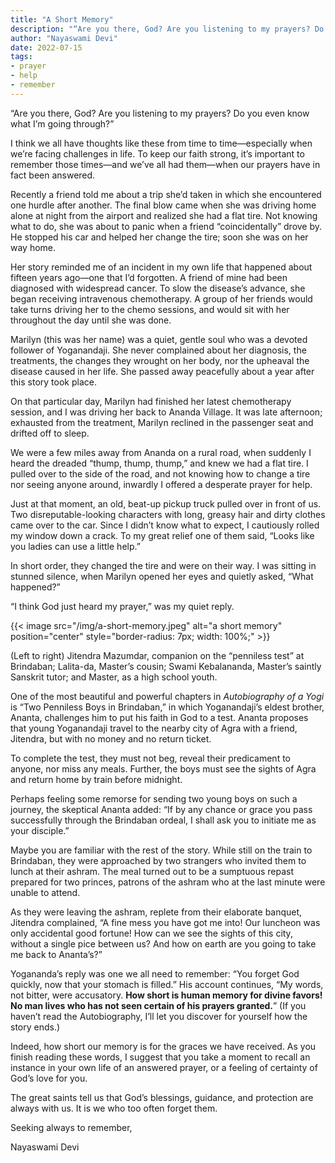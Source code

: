 ```yaml
---
title: "A Short Memory"
description: "“Are you there, God? Are you listening to my prayers? Do you even know what I’m going through?” I think we all have thoughts like these from time to time—especially when we’re facing challenges in life. To keep our faith strong, it’s important to remember those times—and we’ve all had them—when our prayers have in fact been answered."
author: "Nayaswami Devi"
date: 2022-07-15
tags:
- prayer
- help
- remember
---
```


“Are you there, God? Are you listening to my prayers? Do you even know what I’m going through?”

I think we all have thoughts like these from time to time—especially when we’re facing challenges in life. To keep our faith strong, it’s important to remember those times—and we’ve all had them—when our prayers have in fact been answered.

Recently a friend told me about a trip she’d taken in which she encountered one hurdle after another. The final blow came when she was driving home alone at night from the airport and realized she had a flat tire. Not knowing what to do, she was about to panic when a friend “coincidentally” drove by. He stopped his car and helped her change the tire; soon she was on her way home.

Her story reminded me of an incident in my own life that happened about fifteen years ago—one that I’d forgotten. A friend of mine had been diagnosed with widespread cancer. To slow the disease’s advance, she began receiving intravenous chemotherapy. A group of her friends would take turns driving her to the chemo sessions, and would sit with her throughout the day until she was done.

Marilyn (this was her name) was a quiet, gentle soul who was a devoted follower of Yoganandaji. She never complained about her diagnosis, the treatments, the changes they wrought on her body, nor the upheaval the disease caused in her life. She passed away peacefully about a year after this story took place.

On that particular day, Marilyn had finished her latest chemotherapy session, and I was driving her back to Ananda Village. It was late afternoon; exhausted from the treatment, Marilyn reclined in the passenger seat and drifted off to sleep.

We were a few miles away from Ananda on a rural road, when suddenly I heard the dreaded “thump, thump, thump,” and knew we had a flat tire. I pulled over to the side of the road, and not knowing how to change a tire nor seeing anyone around, inwardly I offered a desperate prayer for help.

Just at that moment, an old, beat-up pickup truck pulled over in front of us. Two disreputable-looking characters with long, greasy hair and dirty clothes came over to the car. Since I didn’t know what to expect, I cautiously rolled my window down a crack. To my great relief one of them said, “Looks like you ladies can use a little help.”

In short order, they changed the tire and were on their way. I was sitting in stunned silence, when Marilyn opened her eyes and quietly asked, “What happened?”

“I think God just heard my prayer,” was my quiet reply.

{{< image src="/img/a-short-memory.jpeg" alt="a short memory" position="center" style="border-radius: 7px; width: 100%;" >}}

(Left to right) Jitendra Mazumdar, companion on the “penniless test” at Brindaban; Lalita-da, Master’s cousin; Swami Kebalananda, Master’s saintly Sanskrit tutor; and Master, as a high school youth.

One of the most beautiful and powerful chapters in *Autobiography of a Yogi* is “Two Penniless Boys in Brindaban,” in which Yoganandaji’s eldest brother, Ananta, challenges him to put his faith in God to a test. Ananta proposes that young Yoganandaji travel to the nearby city of Agra with a friend, Jitendra, but with no money and no return ticket.

To complete the test, they must not beg, reveal their predicament to anyone, nor miss any meals. Further, the boys must see the sights of Agra and return home by train before midnight.

Perhaps feeling some remorse for sending two young boys on such a journey, the skeptical Ananta added: “If by any chance or grace you pass successfully through the Brindaban ordeal, I shall ask you to initiate me as your disciple.”

Maybe you are familiar with the rest of the story. While still on the train to Brindaban, they were approached by two strangers who invited them to lunch at their ashram. The meal turned out to be a sumptuous repast prepared for two princes, patrons of the ashram who at the last minute were unable to attend.

As they were leaving the ashram, replete from their elaborate banquet, Jitendra complained, “A fine mess you have got me into! Our luncheon was only accidental good fortune! How can we see the sights of this city, without a single pice between us? And how on earth are you going to take me back to Ananta’s?”

Yogananda’s reply was one we all need to remember: “You forget God quickly, now that your stomach is filled.” His account continues, “My words, not bitter, were accusatory. **How short is human memory for divine favors! No man lives who has not seen certain of his prayers granted.**” (If you haven’t read the Autobiography, I’ll let you discover for yourself how the story ends.)

Indeed, how short our memory is for the graces we have received. As you finish reading these words, I suggest that you take a moment to recall an instance in your own life of an answered prayer, or a feeling of certainty of God’s love for you.

The great saints tell us that God’s blessings, guidance, and protection are always with us. It is we who too often forget them.

Seeking always to remember,

Nayaswami Devi

